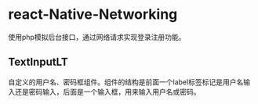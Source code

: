 # react-Native-Networking
使用php模拟后台接口，通过网络请求实现登录注册功能。
## TextInputLT
自定义的用户名、密码框组件。组件的结构是前面一个label标签标记是用户名输入还是密码输入，后面是一个输入框，用来输入用户名或密码。


